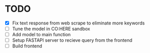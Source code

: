 # TODO

- [X] Fix text response from web scrape to eliminate more keywords
- [ ] Tune the model in CO:HERE sandbox
- [ ] Add model to main function
- [ ] Setup FASTAPI server to recieve query from the frontend
- [ ] Build frontend